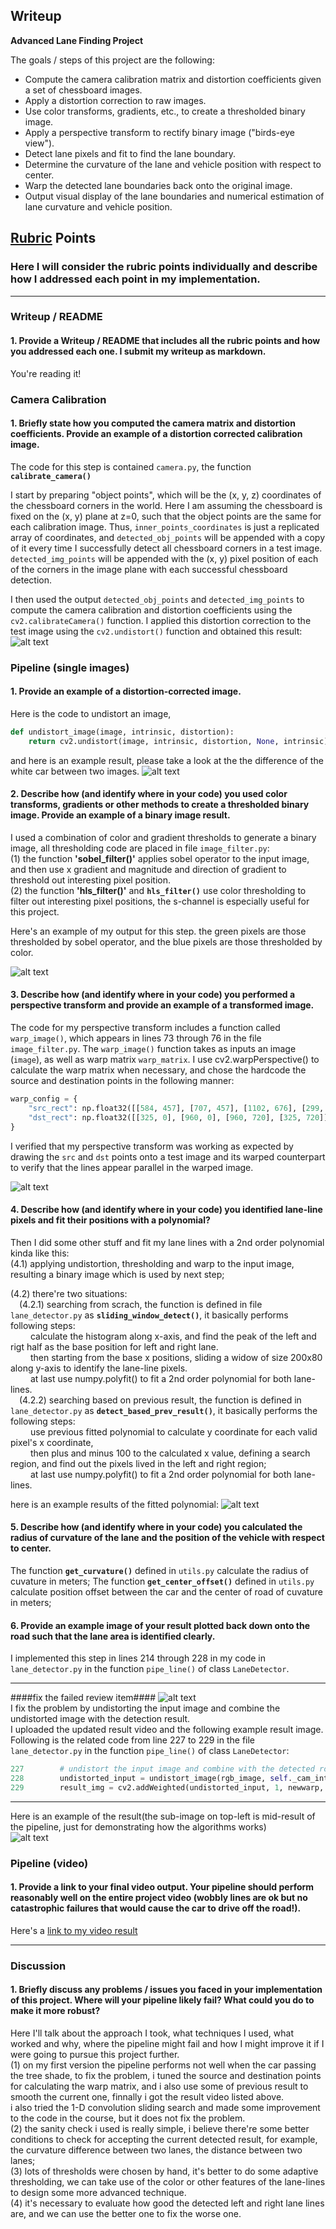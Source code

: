 ## Writeup

**Advanced Lane Finding Project**

The goals / steps of this project are the following:

* Compute the camera calibration matrix and distortion coefficients given a set of chessboard images.
* Apply a distortion correction to raw images.
* Use color transforms, gradients, etc., to create a thresholded binary image.
* Apply a perspective transform to rectify binary image ("birds-eye view").
* Detect lane pixels and fit to find the lane boundary.
* Determine the curvature of the lane and vehicle position with respect to center.
* Warp the detected lane boundaries back onto the original image.
* Output visual display of the lane boundaries and numerical estimation of lane curvature and vehicle position.

[//]: # (Image References)

[image1]: ./output_images/undistorted_chessboard.png "Undistorted Chessboard"
[image2]: ./output_images/undistorted_frame.png "Undistored Video Frame"
[image3]: ./output_images/thresholded_frame.png "Thresholded Example"
[image4]: ./output_images/warped_color_frame.png "Warped Example"
[image5]: ./output_images/fitted_curve.png "Fit Visual"
[image6]: ./output_images/detect_result.png "Output"
[image7]: ./output_images/review_comment.png "Review Comment"
[video1]: ./project_video_output.mp4 "Video"

## [Rubric](https://review.udacity.com/#!/rubrics/571/view) Points

### Here I will consider the rubric points individually and describe how I addressed each point in my implementation.  

---

### Writeup / README

#### 1. Provide a Writeup / README that includes all the rubric points and how you addressed each one.  I submit my writeup as markdown.

You're reading it!

### Camera Calibration

#### 1. Briefly state how you computed the camera matrix and distortion coefficients. Provide an example of a distortion corrected calibration image.

The code for this step is contained `camera.py`, the function **`calibrate_camera() `**

I start by preparing "object points", which will be the (x, y, z) coordinates of the chessboard corners in the world. Here I am assuming the chessboard is fixed on the (x, y) plane at z=0, such that the object points are the same for each calibration image.  Thus, `inner_points_coordinates` is just a replicated array of coordinates, and `detected_obj_points` will be appended with a copy of it every time I successfully detect all chessboard corners in a test image.  `detected_img_points` will be appended with the (x, y) pixel position of each of the corners in the image plane with each successful chessboard detection.

I then used the output `detected_obj_points` and `detected_img_points` to compute the camera calibration and distortion coefficients using the `cv2.calibrateCamera()` function.  I applied this distortion correction to the test image using the `cv2.undistort()` function and obtained this result: 
![alt text][image1]

### Pipeline (single images)

#### 1. Provide an example of a distortion-corrected image.
Here is the code to undistort an image, 

```python
def undistort_image(image, intrinsic, distortion):
    return cv2.undistort(image, intrinsic, distortion, None, intrinsic)
```

and here is an example result,  please take a look at the the difference of the white car between two images.
![alt text][image2]

#### 2. Describe how (and identify where in your code) you used color transforms, gradients or other methods to create a thresholded binary image.  Provide an example of a binary image result.

I used a combination of color and gradient thresholds to generate a binary image, all thresholding code are placed in file `image_filter.py`: <br>
(1) the function **'sobel_filter()'** applies sobel operator to the input image, and then use x gradient and magnitude and direction of gradient to threshold out interesting pixel position.<br>
(2) the function  **'hls_filter()'** and **`hls_filter()`** use color thresholding to filter out interesting pixel positions, the s-channel is especially useful for this project.<br>

Here's an example of my output for this step. the green pixels are  those thresholded by sobel operator, and the blue pixels are those thresholded by color.

![alt text][image3]

#### 3. Describe how (and identify where in your code) you performed a perspective transform and provide an example of a transformed image.

The code for my perspective transform includes a function called `warp_image()`, which appears in lines 73 through 76 in the file `image_filter.py`.  The `warp_image()` function takes as inputs an image (`image`), as well as warp matrix `warp_matrix`.  I use cv2.warpPerspective() to calculate the warp matrix when necessary, and chose the hardcode the source and destination points in the following manner:

```python
warp_config = {
    "src_rect": np.float32([[584, 457], [707, 457], [1102, 676], [299, 676]]),
    "dst_rect": np.float32([[325, 0], [960, 0], [960, 720], [325, 720]]),
}
```
I verified that my perspective transform was working as expected by drawing the `src` and `dst` points onto a test image and its warped counterpart to verify that the lines appear parallel in the warped image.

![alt text][image4]

#### 4. Describe how (and identify where in your code) you identified lane-line pixels and fit their positions with a polynomial?

Then I did some other stuff and fit my lane lines with a 2nd order polynomial kinda like this:<br>
(4.1) applying undistortion, thresholding and warp to the input image, resulting a binary image which is used by next step;<br>

(4.2) there're two situations:<br>
&emsp;(4.2.1) searching from scrach, the function is defined in file `lane_detector.py` as **`sliding_window_detect()`**, it basically performs following steps:<br>
            &emsp;&emsp; calculate the histogram along x-axis, and find the peak of the left and rigt half as the base position for left and right lane.<br>
            &emsp;&emsp; then starting from the base x positions, sliding a widow of size 200x80 along y-axis to identify the lane-line pixels.<br>
            &emsp;&emsp; at last use numpy.polyfit() to fit a 2nd order polynomial for both lane-lines.<br>
&emsp;(4.2.2) searching based on previous result, the function is defined in `lane_detector.py` as **`detect_based_prev_result()`**, it basically performs the following steps:<br>
           &emsp;&emsp; use previous fitted polynomial to calculate y coordinate for each valid pixel's x coordinate,<br>
           &emsp;&emsp; then plus and minus 100 to the calculated x value, defining a search region, and find out the pixels lived in the left and right region;<br>
           &emsp;&emsp; at last use numpy.polyfit() to fit a 2nd order polynomial for both lane-lines.<br>


here is an example results of the fitted polynomial:
![alt text][image5]

#### 5. Describe how (and identify where in your code) you calculated the radius of curvature of the lane and the position of the vehicle with respect to center.

The function **`get_curvature()`** defined in `utils.py` calculate the radius of cuvature in meters;
The function **`get_center_offset()`** defined in `utils.py` calculate position offset between the car and  the center of road of cuvature in meters;

#### 6. Provide an example image of your result plotted back down onto the road such that the lane area is identified clearly.

I implemented this step in lines 214 through 228 in my code in `lane_detector.py` in the function `pipe_line()` of class `LaneDetector`. 

---
####fix the failed review item####
![alt text][image7]<br>
I fix the problem by undistorting the input image and combine the undistorted image with the detection result.<br>
I uploaded the updated result video and the following example result image.<br>
Following is the related code from line 227 to 229 in the file `lane_detector.py` in the function  `pipe_line()` of class `LaneDetector`:<br>

```python
227        # undistort the input image and combine with the detected road region as the result image
228        undistorted_input = undistort_image(rgb_image, self._cam_intrinsic, self._cam_distortion)
229        result_img = cv2.addWeighted(undistorted_input, 1, newwarp, 0.4, 0)
```
---

Here is an example of the result(the sub-image on top-left is mid-result of the pipeline, just for demonstrating how the algorithms works)<br>
![alt text][image6]

### Pipeline (video)

#### 1. Provide a link to your final video output.  Your pipeline should perform reasonably well on the entire project video (wobbly lines are ok but no catastrophic failures that would cause the car to drive off the road!).

Here's a [link to my video result](./project_video_output.mp4)

---

### Discussion

#### 1. Briefly discuss any problems / issues you faced in your implementation of this project.  Where will your pipeline likely fail?  What could you do to make it more robust?

Here I'll talk about the approach I took, what techniques I used, what worked and why, where the pipeline might fail and how I might improve it if I were going to pursue this project further. <br>
(1) on my first version the pipeline performs not well when the car passing the tree shade, to fix the problem, i tuned the source and destination points for calculating the warp matrix, and i also use some of previous result to smooth the current one, finnally i got the result video listed above. <br>
i also tried the 1-D convolution sliding search and made some improvement to the code in the course, but it does not fix the problem.<br>
(2) the sanity check i used is really simple, i believe there're some better conditions to check for accepting the current detected result, for example, the curvature difference between two lanes, the distance between two lanes;<br>
(3) lots of thresholds were chosen by hand, it's better to do some adaptive thresholding, we can take use of the color or other features of the lane-lines to design some more advanced technique. <br>
(4) it's necessary to evaluate how good the detected left and right lane lines are, and we can use the better one to fix the worse one.
